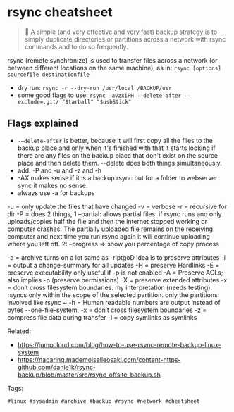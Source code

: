 # rsync cheatsheet

> 🧐 A simple (and very effective and very fast) backup strategy is to simply
> duplicate directories or partitions across a network with rsync commands and
> to do so frequently.

rsync (remote synchronize) is used to transfer files across a network (or
between different locations on the same machine), as in: `rsync [options]
sourcefile destinationfile`

* dry run: `rsync -r --dry-run /usr/local /BACKUP/usr`
* some good flags to use: `rsync -avzxiPH --delete-after --exclude=.git/ "$tarball" "$usbStick"`

## Flags explained

* `-–delete-after` is better, because it will first copy all the files to the
  backup place and only when it's finished with that it starts looking if there
  are any files on the backup place that don't exist on the source place and
  then delete them. --delete does both things simultaneously.
* add: -P and -u and -z and -h
* -AX makes sense if it is a backup rsync but for a folder to webserver sync it makes no sense.
* always use -a for backups

-u = only update the files that have changed
-v = verbose
-r = recursive for dir
-P = does 2 things, 1 –partial: allows partial files: if rsync runs
and only uploads/copies half the file and then the internet stopped
working or computer crashes. The partially uploaded file remains on
the receiving computer and next time you run rsync again it will
continue uploading where you left off. 2: –progress => show you
percentage of copy process

-a = archive turns on a lot same as -rlptgoD  idea is to preserve attributes
-i = output a change-summary for all updates
-H = preserve Hardlinks
-E = preserve executability  only useful if -p is not enabled
-A = Preserve ACLs; also implies -p (preserve permissions)
-X = preserve extended attributes
-x = don’t cross filesystem boundaries. my interpretation (needs testing): rsyncs only within the scope of the selected partition. only the partitions involved like rsync ~
-h = Human readable numbers are output instead of bytes
--one-file-system, -x = don’t cross filesystem boundaries
-z = compress file data during transfer
-l = copy symlinks as symlinks

Related:

* https://jumpcloud.com/blog/how-to-use-rsync-remote-backup-linux-system
* https://nadaring.mademoiselleosaki.com/content-https-github.com/danie1k/rsync-backup/blob/master/src/rsync_offsite_backup.sh

Tags:

    #linux #sysadmin #archive #backup #rsync #network #cheatsheet

